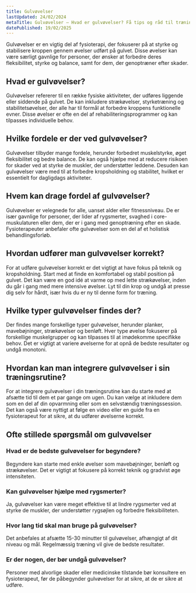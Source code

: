 ```yaml
---
title: Gulvøvelser
lastUpdated: 24/02/2024
metaTitle: Gulvøvelser – Hvad er gulvøvelser? Få tips og råd til træning
datePublished: 19/02/2025
---
```


Gulvøvelser er en vigtig del af fysioterapi, der fokuserer på at styrke og stabilisere kroppen gennem øvelser udført på gulvet. Disse øvelser kan være særligt gavnlige for personer, der ønsker at forbedre deres fleksibilitet, styrke og balance, samt for dem, der genoptræner efter skader.

## Hvad er gulvøvelser?

Gulvøvelser refererer til en række fysiske aktiviteter, der udføres liggende eller siddende på gulvet. De kan inkludere strækøvelser, styrketræning og stabilitetsøvelser, der alle har til formål at forbedre kroppens funktionelle evner. Disse øvelser er ofte en del af rehabiliteringsprogrammer og kan tilpasses individuelle behov.

## Hvilke fordele er der ved gulvøvelser?

Gulvøvelser tilbyder mange fordele, herunder forbedret muskelstyrke, øget fleksibilitet og bedre balance. De kan også hjælpe med at reducere risikoen for skader ved at styrke de muskler, der understøtter leddene. Desuden kan gulvøvelser være med til at forbedre kropsholdning og stabilitet, hvilket er essentielt for dagligdags aktiviteter.

## Hvem kan drage fordel af gulvøvelser?

Gulvøvelser er velegnede for alle, uanset alder eller fitnessniveau. De er især gavnlige for personer, der lider af rygsmerter, svaghed i core-muskulaturen eller dem, der er i gang med genoptræning efter en skade. Fysioterapeuter anbefaler ofte gulvøvelser som en del af et holistisk behandlingsforløb.

## Hvordan udfører man gulvøvelser korrekt?

For at udføre gulvøvelser korrekt er det vigtigt at have fokus på teknik og kropsholdning. Start med at finde en komfortabel og stabil position på gulvet. Det kan være en god idé at varme op med lette strækøvelser, inden du går i gang med mere intensive øvelser. Lyt til din krop og undgå at presse dig selv for hårdt, især hvis du er ny til denne form for træning.

## Hvilke typer gulvøvelser findes der?

Der findes mange forskellige typer gulvøvelser, herunder planker, mavebøjninger, strækøvelser og benløft. Hver type øvelse fokuserer på forskellige muskelgrupper og kan tilpasses til at imødekomme specifikke behov. Det er vigtigt at variere øvelserne for at opnå de bedste resultater og undgå monotoni.

## Hvordan kan man integrere gulvøvelser i sin træningsrutine?

For at integrere gulvøvelser i din træningsrutine kan du starte med at afsætte tid til dem et par gange om ugen. Du kan vælge at inkludere dem som en del af din opvarmning eller som en selvstændig træningssession. Det kan også være nyttigt at følge en video eller en guide fra en fysioterapeut for at sikre, at du udfører øvelserne korrekt.

## Ofte stillede spørgsmål om gulvøvelser

### Hvad er de bedste gulvøvelser for begyndere?

Begyndere kan starte med enkle øvelser som mavebøjninger, benløft og strækøvelser. Det er vigtigt at fokusere på korrekt teknik og gradvist øge intensiteten.

### Kan gulvøvelser hjælpe med rygsmerter?

Ja, gulvøvelser kan være meget effektive til at lindre rygsmerter ved at styrke de muskler, der understøtter rygsøjlen og forbedre fleksibiliteten.

### Hvor lang tid skal man bruge på gulvøvelser?

Det anbefales at afsætte 15-30 minutter til gulvøvelser, afhængigt af dit niveau og mål. Regelmæssig træning vil give de bedste resultater.

### Er der nogen, der bør undgå gulvøvelser?

Personer med alvorlige skader eller medicinske tilstande bør konsultere en fysioterapeut, før de påbegynder gulvøvelser for at sikre, at de er sikre at udføre.
